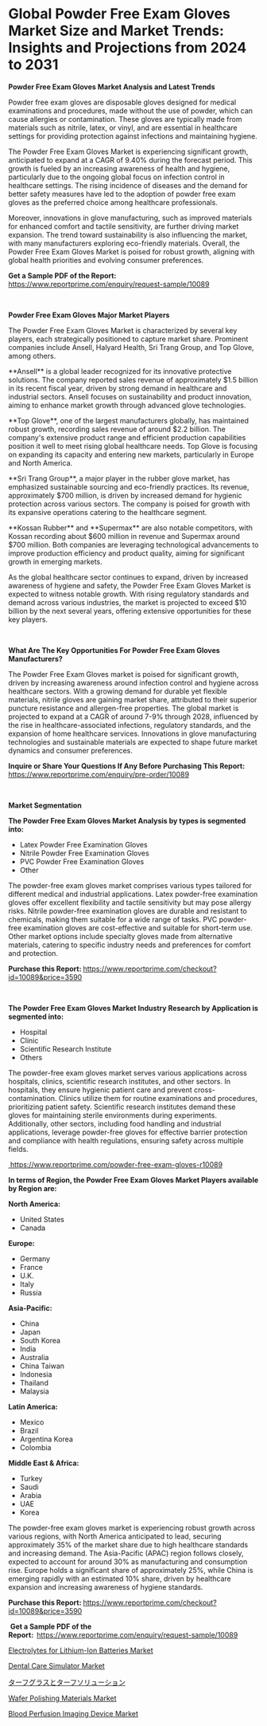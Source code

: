 <p><h1>Global Powder Free Exam Gloves Market Size and Market Trends: Insights and Projections from 2024 to 2031</h1></p><p><strong>Powder Free Exam Gloves Market Analysis and Latest Trends</strong></p>
<p><p>Powder free exam gloves are disposable gloves designed for medical examinations and procedures, made without the use of powder, which can cause allergies or contamination. These gloves are typically made from materials such as nitrile, latex, or vinyl, and are essential in healthcare settings for providing protection against infections and maintaining hygiene.</p><p>The Powder Free Exam Gloves Market is experiencing significant growth, anticipated to expand at a CAGR of 9.40% during the forecast period. This growth is fueled by an increasing awareness of health and hygiene, particularly due to the ongoing global focus on infection control in healthcare settings. The rising incidence of diseases and the demand for better safety measures have led to the adoption of powder free exam gloves as the preferred choice among healthcare professionals.</p><p>Moreover, innovations in glove manufacturing, such as improved materials for enhanced comfort and tactile sensitivity, are further driving market expansion. The trend toward sustainability is also influencing the market, with many manufacturers exploring eco-friendly materials. Overall, the Powder Free Exam Gloves Market is poised for robust growth, aligning with global health priorities and evolving consumer preferences.</p></p>
<p><strong>Get a Sample PDF of the Report:&nbsp;</strong> <a href="https://www.reportprime.com/enquiry/request-sample/10089">https://www.reportprime.com/enquiry/request-sample/10089</a></p>
<p>&nbsp;</p>
<p><strong>Powder Free Exam Gloves Major Market Players</strong></p>
<p><p>The Powder Free Exam Gloves Market is characterized by several key players, each strategically positioned to capture market share. Prominent companies include Ansell, Halyard Health, Sri Trang Group, and Top Glove, among others.</p><p>**Ansell** is a global leader recognized for its innovative protective solutions. The company reported sales revenue of approximately $1.5 billion in its recent fiscal year, driven by strong demand in healthcare and industrial sectors. Ansell focuses on sustainability and product innovation, aiming to enhance market growth through advanced glove technologies.</p><p>**Top Glove**, one of the largest manufacturers globally, has maintained robust growth, recording sales revenue of around $2.2 billion. The company's extensive product range and efficient production capabilities position it well to meet rising global healthcare needs. Top Glove is focusing on expanding its capacity and entering new markets, particularly in Europe and North America.</p><p>**Sri Trang Group**, a major player in the rubber glove market, has emphasized sustainable sourcing and eco-friendly practices. Its revenue, approximately $700 million, is driven by increased demand for hygienic protection across various sectors. The company is poised for growth with its expansive operations catering to the healthcare segment.</p><p>**Kossan Rubber** and **Supermax** are also notable competitors, with Kossan recording about $600 million in revenue and Supermax around $700 million. Both companies are leveraging technological advancements to improve production efficiency and product quality, aiming for significant growth in emerging markets.</p><p>As the global healthcare sector continues to expand, driven by increased awareness of hygiene and safety, the Powder Free Exam Gloves Market is expected to witness notable growth. With rising regulatory standards and demand across various industries, the market is projected to exceed $10 billion by the next several years, offering extensive opportunities for these key players.</p></p>
<p>&nbsp;</p>
<p><strong>What Are The Key Opportunities For Powder Free Exam Gloves Manufacturers?</strong></p>
<p><p>The Powder Free Exam Gloves market is poised for significant growth, driven by increasing awareness around infection control and hygiene across healthcare sectors. With a growing demand for durable yet flexible materials, nitrile gloves are gaining market share, attributed to their superior puncture resistance and allergen-free properties. The global market is projected to expand at a CAGR of around 7-9% through 2028, influenced by the rise in healthcare-associated infections, regulatory standards, and the expansion of home healthcare services. Innovations in glove manufacturing technologies and sustainable materials are expected to shape future market dynamics and consumer preferences.</p></p>
<p><strong>Inquire or Share Your Questions If Any Before Purchasing This Report:</strong> <a href="https://www.reportprime.com/enquiry/pre-order/10089">https://www.reportprime.com/enquiry/pre-order/10089</a></p>
<p>&nbsp;</p>
<p><strong>Market Segmentation</strong></p>
<p><strong>The Powder Free Exam Gloves Market Analysis by types is segmented into:</strong></p>
<p><ul><li>Latex Powder Free Examination Gloves</li><li>Nitrile Powder Free Examination Gloves</li><li>PVC Powder Free Examination Gloves</li><li>Other</li></ul></p>
<p><p>The powder-free exam gloves market comprises various types tailored for different medical and industrial applications. Latex powder-free examination gloves offer excellent flexibility and tactile sensitivity but may pose allergy risks. Nitrile powder-free examination gloves are durable and resistant to chemicals, making them suitable for a wide range of tasks. PVC powder-free examination gloves are cost-effective and suitable for short-term use. Other market options include specialty gloves made from alternative materials, catering to specific industry needs and preferences for comfort and protection.</p></p>
<p><strong>Purchase this Report:&nbsp;</strong><a href="https://www.reportprime.com/checkout?id=10089&price=3590">https://www.reportprime.com/checkout?id=10089&price=3590</a></p>
<p>&nbsp;</p>
<p><strong>The Powder Free Exam Gloves Market Industry Research by Application is segmented into:</strong></p>
<p><ul><li>Hospital</li><li>Clinic</li><li>Scientific Research Institute</li><li>Others</li></ul></p>
<p><p>The powder-free exam gloves market serves various applications across hospitals, clinics, scientific research institutes, and other sectors. In hospitals, they ensure hygienic patient care and prevent cross-contamination. Clinics utilize them for routine examinations and procedures, prioritizing patient safety. Scientific research institutes demand these gloves for maintaining sterile environments during experiments. Additionally, other sectors, including food handling and industrial applications, leverage powder-free gloves for effective barrier protection and compliance with health regulations, ensuring safety across multiple fields.</p></p>
<p><a href="https://www.reportprime.com/powder-free-exam-gloves-r10089">&nbsp;https://www.reportprime.com/powder-free-exam-gloves-r10089</a></p>
<p><strong>In terms of Region, the Powder Free Exam Gloves Market Players available by Region are:</strong></p>
<p>
    <p> <strong> North America: </strong>
        <ul>
            <li>United States</li>
            <li>Canada</li>
        </ul>
        </p> 
    <p> <strong> Europe: </strong>
        <ul>
            <li>Germany</li>
            <li>France</li>
            <li>U.K.</li>
            <li>Italy</li>
            <li>Russia</li>
        </ul>
        </p> 
    <p> <strong> Asia-Pacific: </strong>
        <ul>
            <li>China</li>
            <li>Japan</li>
            <li>South Korea</li>
            <li>India</li>
            <li>Australia</li>
            <li>China Taiwan</li>
            <li>Indonesia</li>
            <li>Thailand</li>
            <li>Malaysia</li>
        </ul>
        </p> 
    <p> <strong> Latin America: </strong>
        <ul>
            <li>Mexico</li>
            <li>Brazil</li>
            <li>Argentina Korea</li>
            <li>Colombia</li>
        </ul>
        </p> 
    <p> <strong> Middle East & Africa: </strong>
        <ul>
            <li>Turkey</li>
            <li>Saudi</li>
            <li>Arabia</li>
            <li>UAE</li>
            <li>Korea</li>
        </ul>
    </p>
    </p>
<p><p>The powder-free exam gloves market is experiencing robust growth across various regions, with North America anticipated to lead, securing approximately 35% of the market share due to high healthcare standards and increasing demand. The Asia-Pacific (APAC) region follows closely, expected to account for around 30% as manufacturing and consumption rise. Europe holds a significant share of approximately 25%, while China is emerging rapidly with an estimated 10% share, driven by healthcare expansion and increasing awareness of hygiene standards.</p></p>
<p><strong>Purchase this Report: </strong><a href="https://www.reportprime.com/checkout?id=10089&price=3590">https://www.reportprime.com/checkout?id=10089&price=3590</a></p>
<p>&nbsp;<strong>Get a Sample PDF of the Report:&nbsp;&nbsp;</strong><a href="https://www.reportprime.com/enquiry/request-sample/10089">https://www.reportprime.com/enquiry/request-sample/10089</a></p>
<p><strong></strong></p>
<p><p><a href="https://medium.com/@carolineparks3691/the-growth-of-the-electrolytes-for-lithium-ion-batteries-market-has-been-significant-driven-by-b741eb4db56b">Electrolytes for Lithium-Ion Batteries Market</a></p><p><a href="https://github.com/LacThu1/Market-Research-Report-List-1/blob/main/dental-care-simulator-market.md">Dental Care Simulator Market</a></p><p><a href="https://medium.com/@leigh4852023/turf-grass-and-turf-solutions-market-%E3%81%AE%E3%82%B0%E3%83%AD%E3%83%BC%E3%83%90%E3%83%AB%E5%B8%82%E5%A0%B4%E6%A6%82%E8%A6%81%E3%81%AF-%E4%B8%96%E7%95%8C%E3%81%8A%E3%82%88%E3%81%B3%E4%B8%BB%E8%A6%81%E5%B8%82%E5%A0%B4%E3%81%AB%E3%81%8A%E3%81%91%E3%82%8B%E6%A5%AD%E7%95%8C%E3%81%AB%E5%BD%B1%E9%9F%BF%E3%82%92%E4%B8%8E%E3%81%88%E3%82%8B%E4%B8%BB%E8%A6%81%E3%81%AA%E3%83%88%E3%83%AC%E3%83%B3%E3%83%89%E3%81%AB%E3%81%A4%E3%81%84%E3%81%A6-%E7%8B%AC%E8%87%AA%E3%81%AE%E8%A6%96%E7%82%B9%E3%82%92%E6%8F%90%E4%BE%9B%E3%81%97%E3%81%BE%E3%81%99-a4a09943a428?postPublishedType=initial">ターフグラスとターフソリューション</a></p><p><a href="https://issuu.com/reportprime-2/docs/wafer-polishing-materials-market-si_e8674988c15d59">Wafer Polishing Materials Market</a></p><p><a href="https://github.com/ChristianClark406/Market-Research-Report-List-1/blob/main/blood-perfusion-imaging-device-market.md">Blood Perfusion Imaging Device Market</a></p></p>